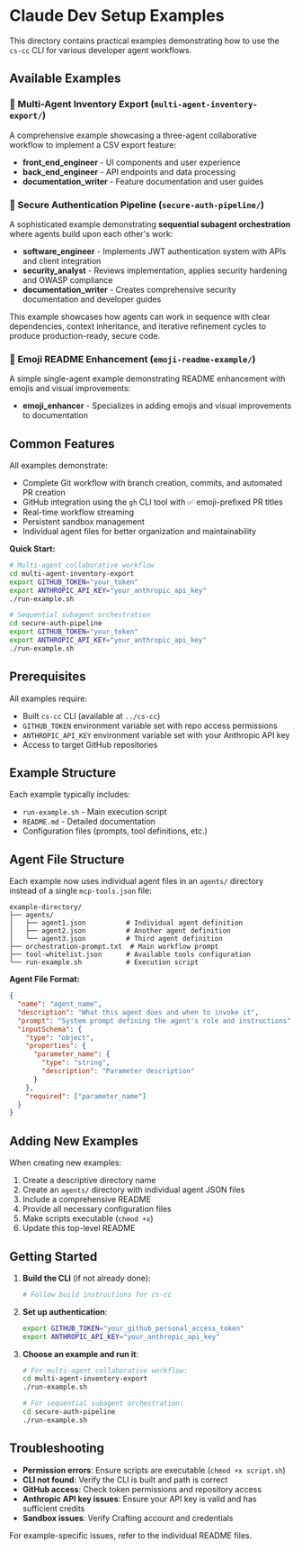 # Claude Dev Setup Examples

This directory contains practical examples demonstrating how to use the `cs-cc` CLI for various developer agent workflows.

## Available Examples

### 🚀 Multi-Agent Inventory Export (`multi-agent-inventory-export/`)

A comprehensive example showcasing a three-agent collaborative workflow to implement a CSV export feature:

- **front_end_engineer** - UI components and user experience
- **back_end_engineer** - API endpoints and data processing  
- **documentation_writer** - Feature documentation and user guides

### 🔐 Secure Authentication Pipeline (`secure-auth-pipeline/`)

A sophisticated example demonstrating **sequential subagent orchestration** where agents build upon each other's work:

- **software_engineer** - Implements JWT authentication system with APIs and client integration
- **security_analyst** - Reviews implementation, applies security hardening and OWASP compliance
- **documentation_writer** - Creates comprehensive security documentation and developer guides

This example showcases how agents can work in sequence with clear dependencies, context inheritance, and iterative refinement cycles to produce production-ready, secure code.

### 📝 Emoji README Enhancement (`emoji-readme-example/`)

A simple single-agent example demonstrating README enhancement with emojis and visual improvements:

- **emoji_enhancer** - Specializes in adding emojis and visual improvements to documentation

## Common Features

All examples demonstrate:
- Complete Git workflow with branch creation, commits, and automated PR creation
- GitHub integration using the `gh` CLI tool with ✅ emoji-prefixed PR titles
- Real-time workflow streaming
- Persistent sandbox management
- Individual agent files for better organization and maintainability

**Quick Start:**
```bash
# Multi-agent collaborative workflow
cd multi-agent-inventory-export
export GITHUB_TOKEN="your_token"
export ANTHROPIC_API_KEY="your_anthropic_api_key"
./run-example.sh

# Sequential subagent orchestration
cd secure-auth-pipeline
export GITHUB_TOKEN="your_token"
export ANTHROPIC_API_KEY="your_anthropic_api_key"
./run-example.sh
```

## Prerequisites

All examples require:
- Built `cs-cc` CLI (available at `../cs-cc`)
- `GITHUB_TOKEN` environment variable set with repo access permissions
- `ANTHROPIC_API_KEY` environment variable set with your Anthropic API key
- Access to target GitHub repositories

## Example Structure

Each example typically includes:
- `run-example.sh` - Main execution script
- `README.md` - Detailed documentation
- Configuration files (prompts, tool definitions, etc.)

## Agent File Structure

Each example now uses individual agent files in an `agents/` directory instead of a single `mcp-tools.json` file:

```
example-directory/
├── agents/
│   ├── agent1.json          # Individual agent definition
│   ├── agent2.json          # Another agent definition
│   └── agent3.json          # Third agent definition
├── orchestration-prompt.txt  # Main workflow prompt
├── tool-whitelist.json      # Available tools configuration
└── run-example.sh           # Execution script
```

**Agent File Format:**
```json
{
  "name": "agent_name",
  "description": "What this agent does and when to invoke it",
  "prompt": "System prompt defining the agent's role and instructions",
  "inputSchema": {
    "type": "object",
    "properties": {
      "parameter_name": {
        "type": "string",
        "description": "Parameter description"
      }
    },
    "required": ["parameter_name"]
  }
}
```

## Adding New Examples

When creating new examples:
1. Create a descriptive directory name
2. Create an `agents/` directory with individual agent JSON files
3. Include a comprehensive README
4. Provide all necessary configuration files
5. Make scripts executable (`chmod +x`)
6. Update this top-level README

## Getting Started

1. **Build the CLI** (if not already done):
   ```bash
   # Follow build instructions for cs-cc
   ```

2. **Set up authentication**:
   ```bash
   export GITHUB_TOKEN="your_github_personal_access_token"
   export ANTHROPIC_API_KEY="your_anthropic_api_key"
   ```

3. **Choose an example and run it**:
   ```bash
   # For multi-agent collaborative workflow:
   cd multi-agent-inventory-export
   ./run-example.sh
   
   # For sequential subagent orchestration:
   cd secure-auth-pipeline
   ./run-example.sh
   ```

## Troubleshooting

- **Permission errors**: Ensure scripts are executable (`chmod +x script.sh`)
- **CLI not found**: Verify the CLI is built and path is correct
- **GitHub access**: Check token permissions and repository access
- **Anthropic API key issues**: Ensure your API key is valid and has sufficient credits
- **Sandbox issues**: Verify Crafting account and credentials

For example-specific issues, refer to the individual README files. 